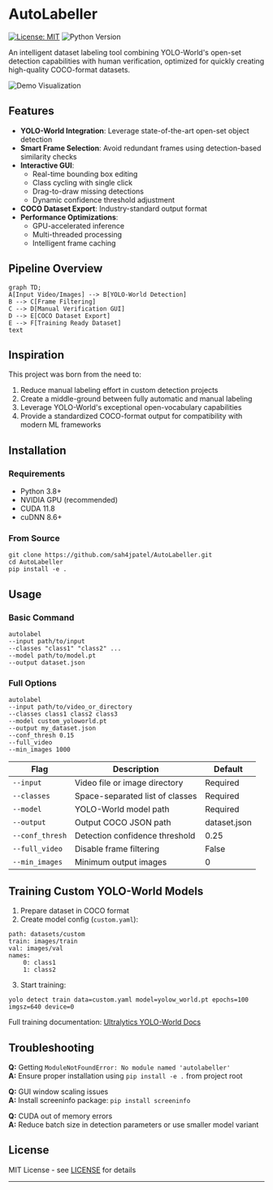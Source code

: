 # AutoLabeller

[![License: MIT](https://img.shields.io/badge/License-MIT-yellow.svg)](https://opensource.org/licenses/MIT)
![Python Version](https://img.shields.io/badge/python-3.8%2B-blue.svg)

An intelligent dataset labeling tool combining YOLO-World's open-set detection capabilities with human verification, optimized for quickly creating high-quality COCO-format datasets.

![Demo Visualization](docs/media/AutoLabeller_Demo.gif)

## Features

- **YOLO-World Integration**: Leverage state-of-the-art open-set object detection
- **Smart Frame Selection**: Avoid redundant frames using detection-based similarity checks
- **Interactive GUI**:
  - Real-time bounding box editing
  - Class cycling with single click
  - Drag-to-draw missing detections
  - Dynamic confidence threshold adjustment
- **COCO Dataset Export**: Industry-standard output format
- **Performance Optimizations**:
  - GPU-accelerated inference
  - Multi-threaded processing
  - Intelligent frame caching

## Pipeline Overview


```mermaid
graph TD;
A[Input Video/Images] --> B[YOLO-World Detection]
B --> C[Frame Filtering]
C --> D[Manual Verification GUI]
D --> E[COCO Dataset Export]
E --> F[Training Ready Dataset]
text
```

## Inspiration

This project was born from the need to:
1. Reduce manual labeling effort in custom detection projects
2. Create a middle-ground between fully automatic and manual labeling
3. Leverage YOLO-World's exceptional open-vocabulary capabilities
4. Provide a standardized COCO-format output for compatibility with modern ML frameworks

## Installation

### Requirements
- Python 3.8+
- NVIDIA GPU (recommended)
- CUDA 11.8
- cuDNN 8.6+

### From Source
```
git clone https://github.com/sah4jpatel/AutoLabeller.git
cd AutoLabeller
pip install -e .
```

## Usage

### Basic Command
```
autolabel
--input path/to/input
--classes "class1" "class2" ...
--model path/to/model.pt
--output dataset.json
```

### Full Options
```
autolabel
--input path/to/video_or_directory
--classes class1 class2 class3
--model custom_yoloworld.pt
--output my_dataset.json
--conf_thresh 0.15
--full_video
--min_images 1000
```

| Flag | Description | Default |
|------|-------------|---------|
| `--input` | Video file or image directory | Required |
| `--classes` | Space-separated list of classes | Required |
| `--model` | YOLO-World model path | Required |
| `--output` | Output COCO JSON path | dataset.json |
| `--conf_thresh` | Detection confidence threshold | 0.25 |
| `--full_video` | Disable frame filtering | False |
| `--min_images` | Minimum output images | 0 |

## Training Custom YOLO-World Models

1. Prepare dataset in COCO format
2. Create model config (`custom.yaml`):
```
path: datasets/custom
train: images/train
val: images/val
names:
    0: class1
    1: class2
```

3. Start training:
```
yolo detect train data=custom.yaml model=yolow_world.pt epochs=100 imgsz=640 device=0
```

Full training documentation: [Ultralytics YOLO-World Docs](https://docs.ultralytics.com/models/yolo-world/)

## Troubleshooting

**Q:** Getting `ModuleNotFoundError: No module named 'autolabeller'`  
**A:** Ensure proper installation using `pip install -e .` from project root

**Q:** GUI window scaling issues  
**A:** Install screeninfo package: `pip install screeninfo`

**Q:** CUDA out of memory errors  
**A:** Reduce batch size in detection parameters or use smaller model variant

## License

MIT License - see [LICENSE](LICENSE) for details

---
